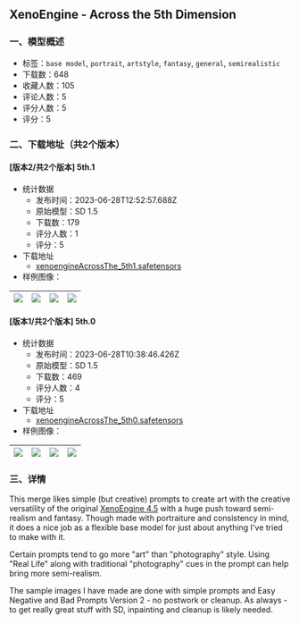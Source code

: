 ## XenoEngine - Across the 5th Dimension
### 一、模型概述

- 标签：`base model`, `portrait`, `artstyle`, `fantasy`, `general`, `semirealistic`
- 下载数：648
- 收藏人数：105
- 评论人数：5
- 评分人数：5
- 评分：5

### 二、下载地址（共2个版本）

#### [版本2/共2个版本] 5th.1

- 统计数据
  - 发布时间：2023-06-28T12:52:57.688Z
  - 原始模型：SD 1.5
  - 下载数：179
  - 评分人数：1
  - 评分：5
- 下载地址
  - [xenoengineAcrossThe_5th1.safetensors](https://civitai.com/api/download/models/105794)
- 样例图像：

| <img src="https://image.civitai.com/xG1nkqKTMzGDvpLrqFT7WA/d5d094b7-b1cb-4626-94e6-c952371e6457/width=450/1320719.jpeg" /> | <img src="https://image.civitai.com/xG1nkqKTMzGDvpLrqFT7WA/cb7a2b2d-fe34-4693-9c54-b6aeb25db618/width=450/1320786.jpeg" /> | <img src="https://image.civitai.com/xG1nkqKTMzGDvpLrqFT7WA/994a34ed-8fee-43bd-8edb-e400365ee6e3/width=450/1320964.jpeg" /> | <img src="https://image.civitai.com/xG1nkqKTMzGDvpLrqFT7WA/a7ade2a7-5630-4efb-9374-f1231c010778/width=450/1320983.jpeg" /> |
| ---- | ---- | ---- | ---- |

#### [版本1/共2个版本] 5th.0

- 统计数据
  - 发布时间：2023-06-28T10:38:46.426Z
  - 原始模型：SD 1.5
  - 下载数：469
  - 评分人数：4
  - 评分：5
- 下载地址
  - [xenoengineAcrossThe_5th0.safetensors](https://civitai.com/api/download/models/83634)
- 样例图像：

| <img src="https://image.civitai.com/xG1nkqKTMzGDvpLrqFT7WA/213d1682-2803-431d-974e-3b8c20617466/width=450/943787.jpeg" /> | <img src="https://image.civitai.com/xG1nkqKTMzGDvpLrqFT7WA/7ddb4ccd-86e6-454d-965a-f6efe2b8b818/width=450/943803.jpeg" /> | <img src="https://image.civitai.com/xG1nkqKTMzGDvpLrqFT7WA/2a417ced-f902-4bc3-8fa7-785a5606e38d/width=450/944093.jpeg" /> | <img src="https://image.civitai.com/xG1nkqKTMzGDvpLrqFT7WA/e8372e92-3f50-4e4c-8f59-624613ab02da/width=450/944105.jpeg" /> |
| ---- | ---- | ---- | ---- |


### 三、详情
<p>This merge likes simple (but creative) prompts to create art with the creative versatility of the original <a target="_blank" rel="ugc" href="https://civitai.com/models/46049?modelVersionId=74143">XenoEngine 4.5</a> with a huge push toward semi-realism and fantasy. Though made with portraiture and consistency in mind, it does a nice job as a flexible base model for just about anything I've tried to make with it.</p><p>Certain prompts tend to go more "art" than "photography" style. Using "Real Life" along with traditional "photography" cues in the prompt can help bring more semi-realism. </p><p>The sample images I have made are done with simple prompts and Easy Negative and Bad Prompts Version 2 - no postwork or cleanup. As always - to get really great stuff with SD, inpainting and cleanup is likely needed. </p><p></p>